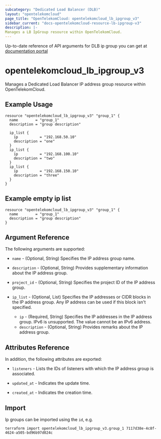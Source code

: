```yaml
---
subcategory: "Dedicated Load Balancer (DLB)"
layout: "opentelekomcloud"
page_title: "OpenTelekomCloud: opentelekomcloud_lb_ipgroup_v3"
sidebar_current: "docs-opentelekomcloud-resource-lb-ipgroup-v3"
description: |-
Manages a LB IpGroup resource within OpenTelekomCloud.
---
```


Up-to-date reference of API arguments for DLB ip group you can get at
[documentation portal](https://docs.otc.t-systems.com/elastic-load-balancing/api-ref/apis_v3/ip_address_group)

# opentelekomcloud_lb_ipgroup_v3

Manages a Dedicated Load Balancer IP address group resource within OpenTelekomCloud.

## Example Usage

```hcl
resource "opentelekomcloud_lb_ipgroup_v3" "group_1" {
  name        = "group_1"
  description = "group description"

  ip_list {
    ip          = "192.168.50.10"
    description = "one"
  }
  ip_list {
    ip          = "192.168.100.10"
    description = "two"
  }
  ip_list {
    ip          = "192.168.150.10"
    description = "three"
  }
}
```

## Example empty ip list

```hcl
resource "opentelekomcloud_lb_ipgroup_v3" "group_1" {
  name        = "group_1"
  description = "group description"
}
```

## Argument Reference

The following arguments are supported:

* `name` - (Optional, String) Specifies the IP address group name.

* `description` - (Optional, String) Provides supplementary information about the IP address group.

* `project_id` - (Optional, String) Specifies the project ID of the IP address group.

* `ip_list` - (Optional, List) Specifies the IP addresses or CIDR blocks in the IP address group.
    Any IP address can be used if this block isn't specified.
  * `ip` - (Required, String) Specifies the IP addresses in the IP address group.
    IPv6 is unsupported. The value cannot be an IPv6 address.
  * `description` - (Optional, String) Provides remarks about the IP address group.

## Attributes Reference

In addition, the following attributes are exported:

* `listeners` - Lists the IDs of listeners with which the IP address group is associated.

* `updated_at` - Indicates the update time.

* `created_at` - Indicates the creation time.

## Import

Ip groups can be imported using the `id`, e.g.

```shell
terraform import opentelekomcloud_lb_ipgroup_v3.group_1 7117d38e-4c8f-4624-a505-bd96b97d024c
```
